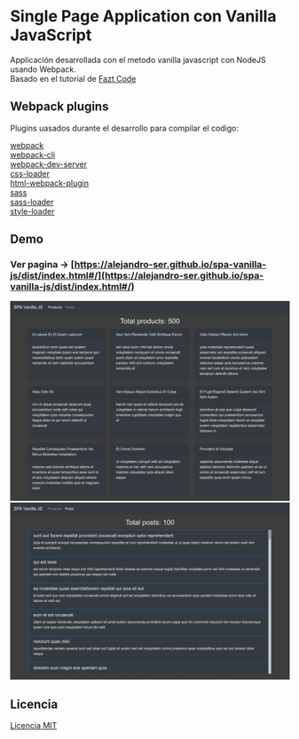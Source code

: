 # Single Page Application con Vanilla JavaScript

Applicación desarrollada con el metodo vanilla javascript con NodeJS usando Webpack.  
Basado en el tutorial de [Fazt Code](https://www.youtube.com/watch?v=D9avX-jtIPM)

## Webpack plugins

Plugins uasados durante el desarrollo para compilar el codigo:

[webpack](https://webpack.js.org)  
[webpack-cli](https://webpack.js.org)  
[webpack-dev-server](https://webpack.js.org/guides/development/#using-webpack-dev-server)  
[css-loader](https://webpack.js.org/loaders/css-loader)  
[html-webpack-plugin](https://webpack.js.org/plugins/html-webpack-plugin)  
[sass](https://webpack.js.org/loaders/sass-loader)  
[sass-loader](https://webpack.js.org/loaders/sass-loader)  
[style-loader](https://webpack.js.org/loaders/style-loader)

## Demo

### Ver pagina -> [https://alejandro-ser.github.io/spa-vanilla-js/dist/index.html#/](https://alejandro-ser.github.io/spa-vanilla-js/dist/index.html#/)

![products](./src/img/spa_products.png)  
![products](./src/img/spa_posts.png)

## Licencia

[Licencia MIT](https://github.com/alejandro-ser/spa-vanilla-js/blob/master/LICENSE)